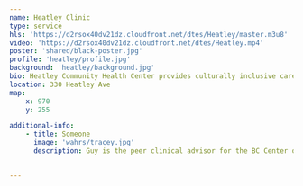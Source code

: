 ```yaml
---
name: Heatley Clinic
type: service
hls: 'https://d2rsox40dv21dz.cloudfront.net/dtes/Heatley/master.m3u8'
video: 'https://d2rsox40dv21dz.cloudfront.net/dtes/Heatley.mp4'
poster: 'shared/black-poster.jpg'
profile: 'heatley/profile.jpg'
background: 'heatley/background.jpg'
bio: Heatley Community Health Center provides culturally inclusive care including primary care, mental health and substance use support, harm reduction. Peers, counsellors, physicians, nurses, nurse practitioners and Indigenous Elders are all part of the primary care team.
location: 330 Heatley Ave
map:
    x: 970
    y: 255

additional-info: 
    - title: Someone
      image: 'wahrs/tracey.jpg'
      description: Guy is the peer clinical advisor for the BC Center on Substance Use, as well as the Overdose Emergency Response and Regional Addiction Program at Vancouver Coastal Health. He is an advocate for harm reduction, and shares his lived experiences with substance use as a reference for positive change.
    

---
```

